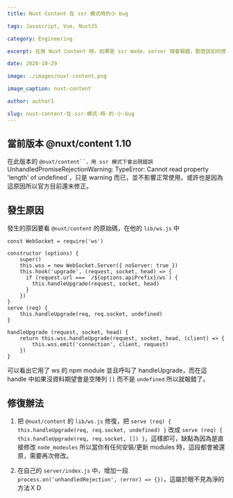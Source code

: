 ```yaml
---
title: Nuxt Content 在 ssr 模式時的小 bug

tags: Javascript, Vue, NuxtJS

category: Engineering

excerpt: 在用 Nuxt Content 時，如果是 ssr mode，server 端會報錯，那麼該如何修復呢？

date: 2020-10-29

image: ./images/nuxt-content.png

image_caption: nuxt-content

author: author1

slug: nuxt-content-在-ssr-模式-時-的-小-bug
---
```


## 當前版本 @nuxt/content 1.10

在此版本的 `@nuxt/content``，用 ssr 模式下會出現錯誤 `UnhandledPromiseRejectionWarning: TypeError: Cannot read property 'length' of undefined`，只是 warning 而已，並不影響正常使用，或許也是因為這原因所以官方目前還未修正。

## 發生原因

發生的原因要看 `@nuxt/content` 的原始碼，在他的 `lib/ws.js` 中
```
const WebSocket = require('ws')

constructor (options) {
    super()
    this.wss = new WebSocket.Server({ noServer: true })
    this.hook('upgrade', (request, socket, head) => {
      if (request.url === `/${options.apiPrefix}/ws`) {
        this.handleUpgrade(request, socket, head)
      }
    })
}
serve (req) {
    this.handleUpgrade(req, req.socket, undefined)
}

handleUpgrade (request, socket, head) {
    return this.wss.handleUpgrade(request, socket, head, (client) => {
        this.wss.emit('connection', client, request)
    })
}
```
可以看出它用了 ws 的 npm module 並且呼叫了 handleUpgrade，而在這 handle 中如果沒資料期望會是空陣列 `[]` 而不是 `undefined` 所以就報錯了。

## 修復辦法

1. 把 `@nuxt/content` 的 `lib/ws.js` 修復，把 `serve (req) { this.handleUpgrade(req, req.socket, undefined) }` 改成 `serve (req) { this.handleUpgrade(req, req.socket, []) }`，這樣即可，缺點為因為是直接修改 `node_modeules` 所以當你有任何安裝/更新 modules 時，這段都會被還原，需要再次修改。

2. 在自己的 `server/index.js` 中，增加一段 `process.on('unhandledRejection', (error) => {})`，這屬於眼不見為淨的方法ＸＤ